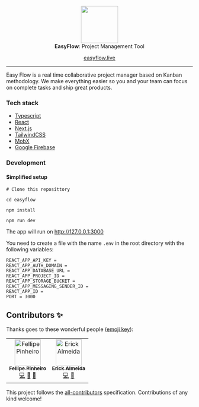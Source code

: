 <p align="center">
  <img src="https://avatars0.githubusercontent.com/u/56924174?s=400&u=8fb7ae1cdc2f64d7342cd267b8435428274b72ec&v=4" height="100" /><br/>
  <span><b>EasyFlow</b>: <span>Project Management Tool</span><br/>

  <p align="center">
    <a href="https://easyflow.live" target="_blank">easyflow.live</a>
  </p>
</p>

<hr>

Easy Flow is a real time collaborative project manager based on Kanban methodology. We make everything easier so you and your team can focus on complete tasks and ship great products.

### Tech stack

- [Typescript](https://github.com/microsoft/TypeScript)
- [React](https://github.com/facebook/react)
- [Next.js](https://github.com/zeit/next.js/)
- [TailwindCSS](https://github.com/tailwindcss/tailwindcss)
- [MobX](https://github.com/mobxjs/mobx)
- [Google Firebase](firebase.google.com/)

### Development

#### Simplified setup

```shell
# Clone this reposittory

cd easyflow

npm install

npm run dev
```

The app will run on http://127.0.0.1:3000

You need to create a file with the name `.env` in the root directory with the following variables:

```
REACT_APP_API_KEY =
REACT_APP_AUTH_DOMAIN =
REACT_APP_DATABASE_URL =
REACT_APP_PROJECT_ID =
REACT_APP_STORAGE_BUCKET =
REACT_APP_MESSAGING_SENDER_ID =
REACT_APP_ID =
PORT = 3000
```

## Contributors ✨

Thanks goes to these wonderful people ([emoji key](https://allcontributors.org/docs/en/emoji-key)):

<!-- ALL-CONTRIBUTORS-LIST:START - Do not remove or modify this section -->
<!-- prettier-ignore -->
<table>
  <tr>
    <td align="center">
      <a href="http://twitter.com/piheirofellipe">
        <img src="https://avatars2.githubusercontent.com/u/434694?s=460&v=4" width="70px;" alt="Fellipe Pinheiro"/>
        <br />
        <sub><b>Fellipe Pinheiro</b></sub>
      </a>
      <br />
      <a href="#code-pinheirofellipe" title="Code">💻</a>
      <a href="#design-pinheirofellipe" title="Code">🎨</a>
      <a href="#code-review-pinheirofellipe" title="Code">👀</a>
    </td>
    <td align="center">
      <a href="http://twitter.com/piheirofellipe">
        <img src="https://avatars3.githubusercontent.com/u/1120412?s=460&v=4" width="70px;" alt="Erick Almeida"/>
      <br /><sub><b>Erick Almeida</b></sub>
      </a>
      <br />
      <a href="#code-pinheirofellipe" title="Code">💻</a>
      <a href="#code-pinheirofellipe" title="Code">🤔</a>
    </td>
  </tr>
</table>

<!-- ALL-CONTRIBUTORS-LIST:END -->

This project follows the [all-contributors](https://github.com/all-contributors/all-contributors) specification. Contributions of any kind welcome!
